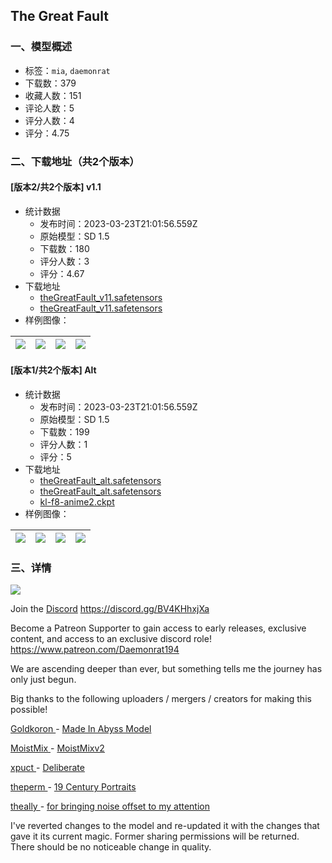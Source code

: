 ## The Great Fault
### 一、模型概述

- 标签：`mia`, `daemonrat`
- 下载数：379
- 收藏人数：151
- 评论人数：5
- 评分人数：4
- 评分：4.75

### 二、下载地址（共2个版本）

#### [版本2/共2个版本] v1.1

- 统计数据
  - 发布时间：2023-03-23T21:01:56.559Z
  - 原始模型：SD 1.5
  - 下载数：180
  - 评分人数：3
  - 评分：4.67
- 下载地址
  - [theGreatFault_v11.safetensors](https://civitai.com/api/download/models/17251?type=Model&format=SafeTensor&size=full&fp=fp16)
  - [theGreatFault_v11.safetensors](https://civitai.com/api/download/models/17251)
- 样例图像：

| <img src="https://image.civitai.com/xG1nkqKTMzGDvpLrqFT7WA/9550cba8-53a7-4d9b-b6a1-784782843b00/width=450/175261.jpeg" /> | <img src="https://image.civitai.com/xG1nkqKTMzGDvpLrqFT7WA/72044591-cd6c-48e7-c89d-3c0d93328d00/width=450/175277.jpeg" /> | <img src="https://image.civitai.com/xG1nkqKTMzGDvpLrqFT7WA/6afe292c-cf1d-4b26-f53b-3cc03d305800/width=450/180089.jpeg" /> | <img src="https://image.civitai.com/xG1nkqKTMzGDvpLrqFT7WA/7be69e8b-d52c-4bda-5fb6-563d9296e600/width=450/175276.jpeg" /> |
| ---- | ---- | ---- | ---- |

#### [版本1/共2个版本] Alt

- 统计数据
  - 发布时间：2023-03-23T21:01:56.559Z
  - 原始模型：SD 1.5
  - 下载数：199
  - 评分人数：1
  - 评分：5
- 下载地址
  - [theGreatFault_alt.safetensors](https://civitai.com/api/download/models/13648?type=Model&format=SafeTensor&size=full&fp=fp16)
  - [theGreatFault_alt.safetensors](https://civitai.com/api/download/models/13648)
  - [kl-f8-anime2.ckpt](https://civitai.com/api/download/models/13648?type=VAE&format=Other)
- 样例图像：

| <img src="https://image.civitai.com/xG1nkqKTMzGDvpLrqFT7WA/41d11116-566e-451f-f2c0-e666fab06800/width=450/140105.jpeg" /> | <img src="https://image.civitai.com/xG1nkqKTMzGDvpLrqFT7WA/825836e6-2430-4884-02cd-9b792550f200/width=450/132171.jpeg" /> | <img src="https://image.civitai.com/xG1nkqKTMzGDvpLrqFT7WA/ee9892d2-4858-4717-5680-aa106f7d0000/width=450/132170.jpeg" /> | <img src="https://image.civitai.com/xG1nkqKTMzGDvpLrqFT7WA/980bcc66-3586-4ded-98de-e6d5d077ca00/width=450/141706.jpeg" /> |
| ---- | ---- | ---- | ---- |


### 三、详情
<img src="https://imagecache.civitai.com/xG1nkqKTMzGDvpLrqFT7WA/00e1cfeb-f045-4b93-9723-99798d6ad900/width=525" /><p>Join the <a target="_blank" rel="ugc" href="https://discord.gg/BV4KHhxjXa">Discord</a> <a target="_blank" rel="ugc" href="https://discord.gg/BV4KHhxjXa">https://discord.gg/BV4KHhxjXa</a></p><p></p><p>Become a Patreon Supporter to gain access to early releases, exclusive content, and access to an exclusive discord role! <a target="_blank" rel="ugc" href="https://www.patreon.com/Daemonrat194">https://www.patreon.com/Daemonrat194</a></p><p></p><p>We are ascending deeper than ever, but something tells me the journey has only just begun.</p><p></p><p>Big thanks to the following uploaders / mergers / creators for making this possible!</p><p><a target="_blank" rel="ugc" href="https://www.reddit.com/user/Goldkoron/">Goldkoron </a>- <a target="_blank" rel="ugc" href="https://www.reddit.com/r/MadeInAbyss/comments/z1daw4/made_in_abyss_v1_stable_diffusion_ai_model_now/">Made In Abyss Model</a></p><p><a target="_blank" rel="ugc" href="https://huggingface.co/MoistMix">MoistMix </a>- <a target="_blank" rel="ugc" href="https://civitai.com/models/3450/moistmix">MoistMixv2</a></p><p><a target="_blank" rel="ugc" href="https://civitai.com/user/xpuct">xpuct </a>- <a target="_blank" rel="ugc" href="https://civitai.com/models/4823/deliberate">Deliberate</a></p><p><a target="_blank" rel="ugc" href="https://civitai.com/user/theperm">theperm </a>- <a target="_blank" rel="ugc" href="https://civitai.com/models/4562/19th-century-painting">19 Century Portraits</a></p><p><a target="_blank" rel="ugc" href="https://civitai.com/user/theally">theally </a>- <a target="_blank" rel="ugc" href="https://civitai.com/models/10391/noise-offset-for-true-darkness-in-sd">for bringing noise offset to my attention</a></p><p></p><p></p><p>I've reverted changes to the model and re-updated it with the changes that gave it its current magic. Former sharing permissions will be returned. There should be no noticeable change in quality.</p><p></p>